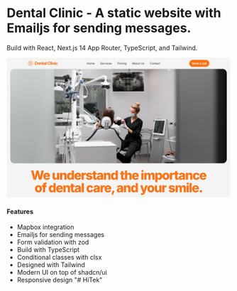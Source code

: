 # Dental Clinic - A static website with Emailjs for sending messages.

Build with React, Next.js 14 App Router, TypeScript, and Tailwind.

![Alt text](/public/Dental-Clinic.jpg)

#### Features

- Mapbox integration
- Emailjs for sending messages
- Form validation with zod
- Build with TypeScript
- Conditional classes with clsx
- Designed with Tailwind
- Modern UI on top of shadcn/ui
- Responsive design
"# HiTek" 
